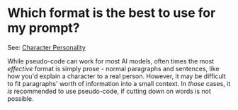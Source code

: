 # Which format is the best to use for my prompt?

See: [Character Personality](/howto/web/#character-personality)

While pseudo-code can work for most AI models, often times the most *effective* format is simply prose - normal paragraphs and sentences, like how you'd explain a character to a real person. However, it may be difficult to fit paragraphs' worth of information into a small context. In *those* cases, it *is* recommended to use pseudo-code, if cutting down on words is not possible.